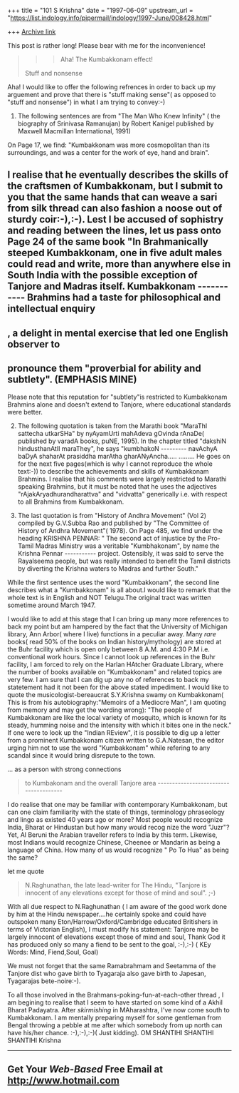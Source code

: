 +++
title = "101 S Krishna"
date = "1997-06-09"
upstream_url = "https://list.indology.info/pipermail/indology/1997-June/008428.html"

+++
[Archive link](https://list.indology.info/pipermail/indology/1997-June/008428.html)

This post is rather long! Please bear with me for the inconvenience!

>>> Aha! The Kumbakkonam effect!
>
>Stuff and nonsense

  Aha! I would like to offer the following refrences in order to back
up my arguement and prove that there is "stuff making sense"( as opposed 
to "stuff and nonsense") in what I am trying to convey:-)

1. The following sentences are from "The Man Who Knew Infinity"
( the biography of Srinivasa Ramanujan) by Robert Kanigel published
by Maxwell Macmillan International, 1991)

On Page 17, we find:
"Kumbakkonam was more cosmopolitan than its surroundings, and was a 
center for the work of eye, hand and brain". 

 I realise that he eventually  describes the skills of the craftsmen
of Kumbakkonam, but I submit to you that the same hands that can
weave a sari from silk thread can also fashion a noose out of
sturdy coir:-),:-).
Lest I be accused of sophistry and reading between the lines, let us
pass onto Page 24 of the same book
"In Brahmanically steeped Kumbakkonam, one in five adult males could 
read and write, more than anywhere else in South India with the possible 
exception of Tanjore and Madras itself. Kumbakkonam
                                                 -----------
Brahmins had a taste for philosophical and intellectual enquiry
--------------------------------------------------------------
, a delight in mental exercise that led one English observer to
---------------------------------------------------------------
pronounce them "proverbial for ability and subtlety". (EMPHASIS MINE)
----------------------------------------------------

Please note that this reputation for "subtlety"is restricted to
Kumbakkonam Brahmins alone and doesn't extend to Tanjore, where
educational standards were better.

2. The following quotation is taken from the Marathi book
"MaraThI sattecha utkarSHa" by nyAyamUrti mahAdeva gOvinda
rAnaDe( published by varadA books, puNE, 1995). In the chapter
titled "dakshiN hindusthanAtIl maraThey", he says "kumbhakoN
                                                   ---------
navAchyA baDyA shaharAt prasiddha marAtha gharANyAncha.....
......... He goes on for the next five pages(which is why I
cannot reproduce the whole text:-)) to describe the achievements
and skills of Kumbakkonam Brahmins. I realise that his comments 
were largely restricted to Marathi speaking Brahmins, but it must
be noted that he uses the adjectives "rAjakAryadhurandharattva" and 
"vidvatta" generically i.e. with respect to all Brahmins from
Kumbakkonam.

3. The last quotation is from "History of Andhra Movement"
(Vol 2) compiled by G.V.Subba Rao and published by "The
Committee of History of Andhra Movement"( 1978). On Page 485,
we find under the heading KRISHNA PENNAR:
" The second act of injustice by the Pro-Tamil Madras Ministry
was a veritable "Kumbhakonam", by name the Krishna Pennar
                 -----------
project. Ostensibly, it was said to serve the Rayalseema
people, but was really intended to benefit the Tamil districts
by diverting the Krishna waters to Madras and further South."

  While the first sentence uses the word "Kumbakkonam", the
second line describes what a "Kumbakkonam" is all about.I
would like to remark that the whole text is in English and
NOT Telugu.The original tract was written sometime around March
1947.

 I would like to add at this stage that I can bring up many
more references to back my point but am hampered by the fact that
the University of Michigan library, Ann Arbor( where I live)
functions in a peculiar away. Many *rare* books( read 50%
of the books on Indian history/mythology) are stored at the
Buhr facility which is open only between 8 A.M. and 4:30 P.M i.e.
conventional work hours. Since I cannot  look up references
in the Buhr facility, I am forced to rely on the Harlan HAtcher
Graduate Library, where the number of books available on
"Kumbakkonam" and related topics are very few. I am sure that
I can dig up any no of references to back my statetement had 
it not been for the above stated impediment.
  I would like to quote the musicologist-bereaucrat S.Y.Krishna
swamy on Kumbakkonam( This is from his autobiography:"Memoirs of
a Mediocre Man", I am quoting from memory and may get the wording
wrong): "The people of Kumbakkonam are like the local variety
of mosquito, which is  known for its steady, humming noise
and the intensity with which it bites one in the neck."
  If one were to look up the "Indian REview", it is possible to dig
up a letter from a prominent Kumbakkonam citizen written to G.A.Natesan, 
the editor urging him not to use the word "Kumbakkonam"
while refering to any scandal since it would bring disrepute to the
town.


... as a person with strong connections
>to Kumbakonam and the overall Tanjore area
     --------------------------------------

I do realise that one may be familiar with contemporary Kumbakkonam,
but can one claim familiarity with the state of things, terminology
phraseology and lingo as existed 40 years ago or more? Most people
would recognize India, Bharat or Hindustan but how many would recog
nize the word "Juzr"? Yet, Al Beruni the Arabian traveller refers to
India by this term. Likewise, most Indians would recognize Chinese,
Cheenee or Mandarin as being a language of China. How many of
us would recognize " Po To Hua" as being the same?



let me quote 
>N.Raghunathan, the late lead-writer for The Hindu, "Tanjore 
>is innocent of any elevations except for those of mind and 
>soul". 	;-)

With all due respect to N.Raghunathan ( I am aware of the good
work done by him at the Hindu newspaper....he certainly spoke
and could have outspoken many Eton/Harrow/Oxford/Cambridge
educated Britishers in terms of Victorian English), I must
modify his statement:
Tanjore may be largely innocent of elevations except those of mind and 
soul,
Thank God it has produced only so many a fiend to be sent to the 
goal, :-),:-)
( KEy Words: Mind, Fiend,Soul, Goal)

We must not forget that the same Ramabrahmam and Seetamma of the
Tanjore dist who gave birth to Tyagaraja also gave birth to Japesan,
Tyagarajas bete-noire:-).

To all those involved in the Brahmans-poking-fun-at-each-other thread
, I am begining to realise that I seem to have started on some kind
of a Akhil Bharat Padayatra. After *skirmishing* in MAharashtra,
I've now come south to Kumbakkonam. I am mentally preparing myself
for some gentleman from Bengal throwing a pebble at me after which
somebody from up north can have his/her chance. :-),:-),:-)( Just 
kidding).
              OM SHANTIHI SHANTIHI SHANTIHI
Krishna




---------------------------------------------------------
Get Your *Web-Based* Free Email at http://www.hotmail.com
---------------------------------------------------------




